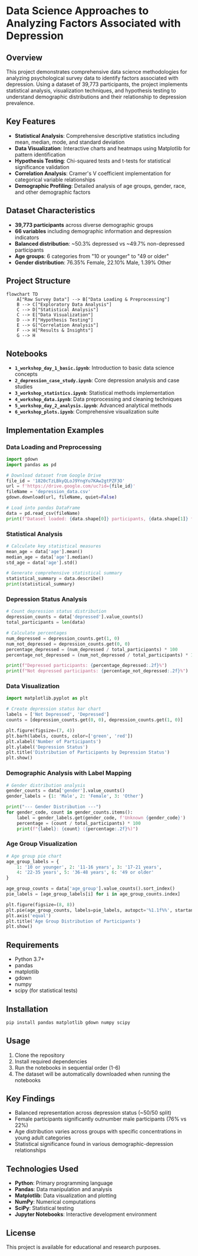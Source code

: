 # Data Science Approaches to Analyzing Factors Associated with Depression

## Overview

This project demonstrates comprehensive data science methodologies for analyzing psychological survey data to identify factors associated with depression. Using a dataset of 39,773 participants, the project implements statistical analysis, visualization techniques, and hypothesis testing to understand demographic distributions and their relationship to depression prevalence.

## Key Features

- **Statistical Analysis**: Comprehensive descriptive statistics including mean, median, mode, and standard deviation
- **Data Visualization**: Interactive charts and heatmaps using Matplotlib for pattern identification  
- **Hypothesis Testing**: Chi-squared tests and t-tests for statistical significance validation
- **Correlation Analysis**: Cramer's V coefficient implementation for categorical variable relationships
- **Demographic Profiling**: Detailed analysis of age groups, gender, race, and other demographic factors

## Dataset Characteristics

- **39,773 participants** across diverse demographic groups
- **66 variables** including demographic information and depression indicators
- **Balanced distribution**: ~50.3% depressed vs ~49.7% non-depressed participants
- **Age groups**: 6 categories from "10 or younger" to "49 or older"
- **Gender distribution**: 76.35% Female, 22.10% Male, 1.39% Other

## Project Structure

```mermaid
flowchart TD
    A["Raw Survey Data"] --> B["Data Loading & Preprocessing"]
    B --> C["Exploratory Data Analysis"]
    C --> D["Statistical Analysis"]
    C --> E["Data Visualization"]
    D --> F["Hypothesis Testing"]
    E --> G["Correlation Analysis"]
    F --> H["Results & Insights"]
    G --> H
```

## Notebooks

- **`1_workshop_day_1_basic.ipynb`**: Introduction to basic data science concepts
- **`2_depression_case_study.ipynb`**: Core depression analysis and case studies
- **`3_workshop_statistics.ipynb`**: Statistical methods implementation
- **`4_workshop_data.ipynb`**: Data preprocessing and cleaning techniques
- **`5_workshop_day_2_analysis.ipynb`**: Advanced analytical methods
- **`6_workshop_plots.ipynb`**: Comprehensive visualization suite

## Implementation Examples

### Data Loading and Preprocessing

```python
import gdown
import pandas as pd

# Download dataset from Google Drive
file_id = '1820cTzLBkyQLoJ9YngYu7KAw2gtPZF3O'
url = f'https://drive.google.com/uc?id={file_id}'
fileName = 'depression_data.csv'
gdown.download(url, fileName, quiet=False)

# Load into pandas DataFrame
data = pd.read_csv(fileName)
print(f"Dataset loaded: {data.shape[0]} participants, {data.shape[1]} features")
```

### Statistical Analysis

```python
# Calculate key statistical measures
mean_age = data['age'].mean()
median_age = data['age'].median()
std_age = data['age'].std()

# Generate comprehensive statistical summary
statistical_summary = data.describe()
print(statistical_summary)
```

### Depression Status Analysis

```python
# Count depression status distribution
depression_counts = data['depressed'].value_counts()
total_participants = len(data)

# Calculate percentages
num_depressed = depression_counts.get(1, 0)
num_not_depressed = depression_counts.get(0, 0)
percentage_depressed = (num_depressed / total_participants) * 100
percentage_not_depressed = (num_not_depressed / total_participants) * 100

print(f"Depressed participants: {percentage_depressed:.2f}%")
print(f"Not depressed participants: {percentage_not_depressed:.2f}%")
```

### Data Visualization

```python
import matplotlib.pyplot as plt

# Create depression status bar chart
labels = ['Not Depressed', 'Depressed']
counts = [depression_counts.get(0, 0), depression_counts.get(1, 0)]

plt.figure(figsize=(7, 4))
plt.barh(labels, counts, color=['green', 'red'])
plt.xlabel('Number of Participants')
plt.ylabel('Depression Status')
plt.title('Distribution of Participants by Depression Status')
plt.show()
```

### Demographic Analysis with Label Mapping

```python
# Gender distribution analysis
gender_counts = data['gender'].value_counts()
gender_labels = {1: 'Male', 2: 'Female', 3: 'Other'}

print("--- Gender Distribution ---")
for gender_code, count in gender_counts.items():
    label = gender_labels.get(gender_code, f'Unknown {gender_code}')
    percentage = (count / total_participants) * 100
    print(f"{label}: {count} ({percentage:.2f}%)")
```

### Age Group Visualization

```python
# Age group pie chart
age_group_labels = {
    1: '10 or younger', 2: '11-16 years', 3: '17-21 years',
    4: '22-35 years', 5: '36-48 years', 6: '49 or older'
}

age_group_counts = data['age_group'].value_counts().sort_index()
pie_labels = [age_group_labels[i] for i in age_group_counts.index]

plt.figure(figsize=(8, 8))
plt.pie(age_group_counts, labels=pie_labels, autopct='%1.1f%%', startangle=90)
plt.axis('equal')
plt.title('Age Group Distribution of Participants')
plt.show()
```

## Requirements

- Python 3.7+
- pandas
- matplotlib
- gdown
- numpy
- scipy (for statistical tests)

## Installation

```bash
pip install pandas matplotlib gdown numpy scipy
```

## Usage

1. Clone the repository
2. Install required dependencies
3. Run the notebooks in sequential order (1-6)
4. The dataset will be automatically downloaded when running the notebooks

## Key Findings

- Balanced representation across depression status (~50/50 split)
- Female participants significantly outnumber male participants (76% vs 22%)
- Age distribution varies across groups with specific concentrations in young adult categories
- Statistical significance found in various demographic-depression relationships

## Technologies Used

- **Python**: Primary programming language
- **Pandas**: Data manipulation and analysis
- **Matplotlib**: Data visualization and plotting
- **NumPy**: Numerical computations
- **SciPy**: Statistical testing
- **Jupyter Notebooks**: Interactive development environment

## License

This project is available for educational and research purposes.
